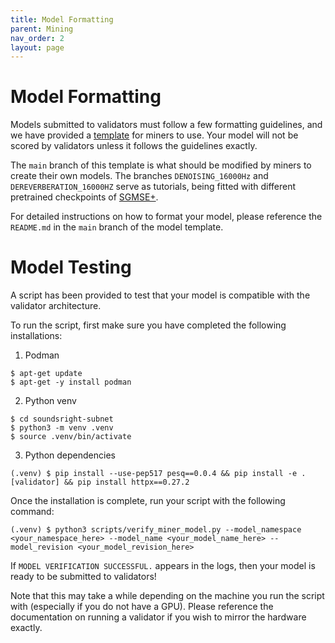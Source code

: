 ```yaml
---
title: Model Formatting
parent: Mining
nav_order: 2
layout: page
---
```

# Model Formatting

Models submitted to validators must follow a few formatting guidelines, and we have provided a [template](https://huggingface.co/synapsecai/soundsright-template) for miners to use. Your model will not be scored by validators unless it follows the guidelines exactly.

The `main` branch of this template is what should be modified by miners to create their own models. The branches `DENOISING_16000Hz` and `DEREVERBERATION_16000HZ` serve as tutorials, being fitted with different pretrained checkpoints of [SGMSE+](https://huggingface.co/sp-uhh/speech-enhancement-sgmse). 

For detailed instructions on how to format your model, please reference the `README.md` in the `main` branch of the model template.

# Model Testing

A script has been provided to test that your model is compatible with the validator architecture. 

To run the script, first make sure you have completed the following installations:

1. Podman 

```
$ apt-get update
$ apt-get -y install podman
```

2. Python venv
```
$ cd soundsright-subnet
$ python3 -m venv .venv
$ source .venv/bin/activate
```

3. Python dependencies
```
(.venv) $ pip install --use-pep517 pesq==0.0.4 && pip install -e .[validator] && pip install httpx==0.27.2
```

Once the installation is complete, run your script with the following command:
```
(.venv) $ python3 scripts/verify_miner_model.py --model_namespace <your_namespace_here> --model_name <your_model_name_here> --model_revision <your_model_revision_here>
```

If `MODEL VERIFICATION SUCCESSFUL.` appears in the logs, then your model is ready to be submitted to validators! 

Note that this may take a while depending on the machine you run the script with (especially if you do not have a GPU). Please reference the documentation on running a validator if you wish to mirror the hardware exactly.